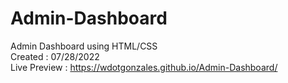 # Admin-Dashboard
Admin Dashboard using HTML/CSS\
Created : 07/28/2022\
Live Preview : https://wdotgonzales.github.io/Admin-Dashboard/
